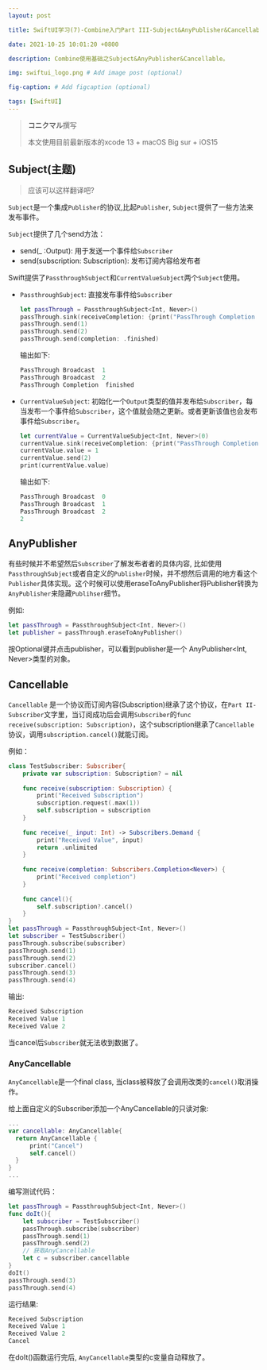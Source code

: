 ```yaml
---
layout: post

title: SwiftUI学习(7)-Combine入门Part III-Subject&AnyPublisher&Cancellable

date: 2021-10-25 10:01:20 +0800

description: Combine使用基础之Subject&AnyPublisher&Cancellable。

img: swiftui_logo.png # Add image post (optional)

fig-caption: # Add figcaption (optional)

tags: [SwiftUI]
---
```


>  **コニクマル**撰写
>
>  本文使用目前最新版本的xcode 13 + macOS Big sur + iOS15

## Subject(主题)

> 应该可以这样翻译吧?

`Subject`是一个集成`Publisher`的协议,比起`Publisher`, `Subject`提供了一些方法来发布事件。

`Subject`提供了几个send方法：

- send(_ :Output): 用于发送一个事件给`Subscriber`
- send(subscription: Subscription): 发布订阅内容给发布者

Swift提供了`PassthroughSubject`和`CurrentValueSubject`两个`Subject`使用。

- `PassthroughSubject`: 直接发布事件给`Subscriber`

  ```swift
  let passThrough = PassthroughSubject<Int, Never>()
  passThrough.sink(receiveCompletion: {print("PassThrough Completion ", $0)}, receiveValue: {print("PassThrough Broadcast ", $0)})
  passThrough.send(1)
  passThrough.send(2)
  passThrough.send(completion: .finished)
  ```

  输出如下:

  ```swift
  PassThrough Broadcast  1
  PassThrough Broadcast  2
  PassThrough Completion  finished
  ```

  

- `CurrentValueSubject`: 初始化一个`Output`类型的值并发布给`Subscriber`，每当发布一个事件给`Subscriber`，这个值就会随之更新。或者更新该值也会发布事件给`Subscriber`。

  ```swift
  let currentValue = CurrentValueSubject<Int, Never>(0)
  currentValue.sink(receiveCompletion: {print("PassThrough Completion ", $0)}, receiveValue: {print("PassThrough Broadcast ", $0)})
  currentValue.value = 1
  currentValue.send(2)
  print(currentValue.value)
  ```

  输出如下:

  ```swift
  PassThrough Broadcast  0
  PassThrough Broadcast  1
  PassThrough Broadcast  2
  2
  ```

## AnyPublisher

有些时候并不希望然后`Subscriber`了解发布者者的具体内容, 比如使用`PassthroughSubject`或者自定义的`Publisher`时候，并不想然后调用的地方看这个`Publisher`具体实现。这个时候可以使用eraseToAnyPublisher将Publisher转换为`AnyPublisher`来隐藏`Publihser`细节。

例如:

```swift
let passThrough = PassthroughSubject<Int, Never>()
let publisher = passThrough.eraseToAnyPublisher()
```

按Optional键并点击publisher，可以看到publisher是一个 AnyPublisher<Int, Never>类型的对象。

## Cancellable

`Cancellable` 是一个协议而订阅内容(Subscription)继承了这个协议，在`Part II-Subscriber`文字里，当订阅成功后会调用`Subscriber`的`func receive(subscription: Subscription)`，这个subscription继承了`Cancellable`协议，调用`subscription.cancel()`就能订阅。

例如：

```swift
class TestSubscriber: Subscriber{
    private var subscription: Subscription? = nil
    
    func receive(subscription: Subscription) {
        print("Received Subscription")
        subscription.request(.max(1))
        self.subscription = subscription
    }
    
    func receive(_ input: Int) -> Subscribers.Demand {
        print("Received Value", input)
        return .unlimited
    }
    
    func receive(completion: Subscribers.Completion<Never>) {
        print("Received completion")
    }
    
    func cancel(){
        self.subscription?.cancel()
    }
}
let passThrough = PassthroughSubject<Int, Never>()
let subscriber = TestSubscriber()
passThrough.subscribe(subscriber)
passThrough.send(1)
passThrough.send(2)
subscriber.cancel()
passThrough.send(3)
passThrough.send(4)
```

输出:

```swift
Received Subscription
Received Value 1
Received Value 2
```

当cancel后`Subscriber`就无法收到数据了。

### AnyCancellable

`AnyCancellable`是一个final class, 当class被释放了会调用改类的`cancel()`取消操作。

给上面自定义的Subscriber添加一个AnyCancellable的只读对象:

```swift
...
var cancellable: AnyCancellable{
  return AnyCancellable {
      print("Cancel")
      self.cancel()
  }
}
...
```

编写测试代码：

```swift
let passThrough = PassthroughSubject<Int, Never>()
func doIt(){
    let subscriber = TestSubscriber()
    passThrough.subscribe(subscriber)
    passThrough.send(1)
    passThrough.send(2)
    // 获取AnyCancellable
    let c = subscriber.cancellable
}
doIt()
passThrough.send(3)
passThrough.send(4)
```

运行结果:

```swift
Received Subscription
Received Value 1
Received Value 2
Cancel
```

在doIt()函数运行完后,  `AnyCancellable`类型的c变量自动释放了。